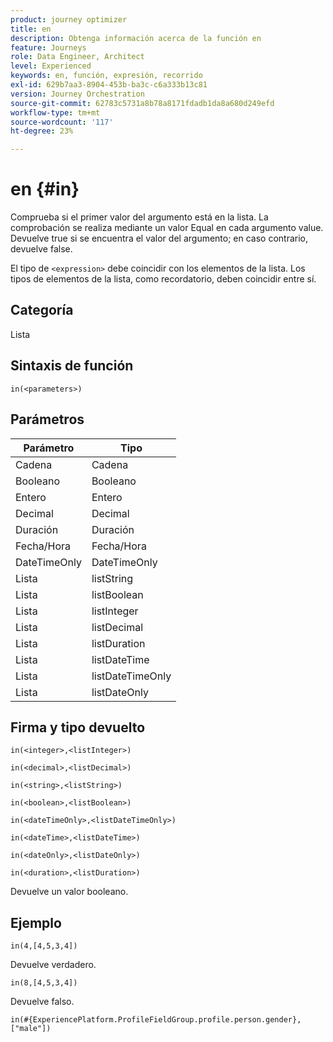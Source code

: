 ```yaml
---
product: journey optimizer
title: en
description: Obtenga información acerca de la función en
feature: Journeys
role: Data Engineer, Architect
level: Experienced
keywords: en, función, expresión, recorrido
exl-id: 629b7aa3-8904-453b-ba3c-c6a333b13c81
version: Journey Orchestration
source-git-commit: 62783c5731a8b78a8171fdadb1da8a680d249efd
workflow-type: tm+mt
source-wordcount: '117'
ht-degree: 23%

---
```


# en {#in}

Comprueba si el primer valor del argumento está en la lista. La comprobación se realiza mediante un valor Equal en cada argumento value. Devuelve true si se encuentra el valor del argumento; en caso contrario, devuelve false.

El tipo de `<expression>` debe coincidir con los elementos de la lista. Los tipos de elementos de la lista, como recordatorio, deben coincidir entre sí.

## Categoría

Lista

## Sintaxis de función

`in(<parameters>)`

## Parámetros

| Parámetro | Tipo |
|-----------|------------------|
| Cadena | Cadena |
| Booleano | Booleano |
| Entero | Entero |
| Decimal | Decimal |
| Duración | Duración |
| Fecha/Hora | Fecha/Hora |
| DateTimeOnly | DateTimeOnly |
| Lista | listString |
| Lista | listBoolean |
| Lista | listInteger |
| Lista | listDecimal |
| Lista | listDuration |
| Lista | listDateTime |
| Lista | listDateTimeOnly |
| Lista | listDateOnly |

## Firma y tipo devuelto

`in(<integer>,<listInteger>)`

`in(<decimal>,<listDecimal>)`

`in(<string>,<listString>)`

`in(<boolean>,<listBoolean>)`

`in(<dateTimeOnly>,<listDateTimeOnly>)`

`in(<dateTime>,<listDateTime>)`

`in(<dateOnly>,<listDateOnly>)`

`in(<duration>,<listDuration>)`

Devuelve un valor booleano.

## Ejemplo

`in(4,[4,5,3,4])`

Devuelve verdadero.

`in(8,[4,5,3,4])`

Devuelve falso.

`in(#{ExperiencePlatform.ProfileFieldGroup.profile.person.gender}, ["male"])`
